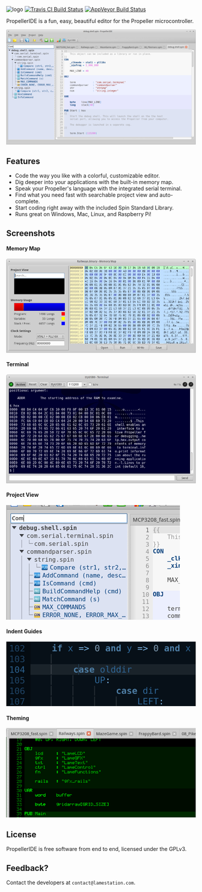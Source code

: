 ![logo](https://github.com/parallaxinc/PropellerIDE/raw/master/icons/logo.png)
[![Travis CI Build Status](https://travis-ci.org/parallaxinc/PropellerIDE.svg?branch=master)](https://travis-ci.org/parallaxinc/PropellerIDE) [![AppVeyor Build Status](https://ci.appveyor.com/api/projects/status/2gj0hjoqjau9is4b?svg=true)](https://ci.appveyor.com/project/bweir/propelleride)

PropellerIDE is a fun, easy, beautiful editor for the Propeller microcontroller.

![](screenshots/main.png)

## Features

* Code the way you like with a colorful, customizable editor.
* Dig deeper into your applications with the built-in memory map.
* Speak your Propeller's language with the integrated serial terminal.
* Find what you need fast with searchable project view and auto-complete.
* Start coding right away with the included Spin Standard Library.
* Runs great on Windows, Mac, Linux, and Raspberry Pi!

## Screenshots

#### Memory Map

![](screenshots/memorymap.png)

#### Terminal

![](screenshots/terminal.png)

#### Project View

![](screenshots/projectview.png)

#### Indent Guides

![](screenshots/indentguide.png)

#### Theming

![](screenshots/theming.png)

## License

PropellerIDE is free software from end to end, licensed under the GPLv3.

## Feedback?

Contact the developers at `contact@lamestation.com`.
